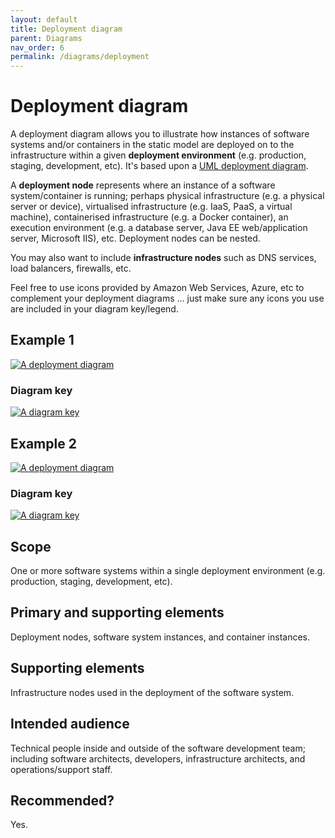 ```yaml
---
layout: default
title: Deployment diagram
parent: Diagrams
nav_order: 6
permalink: /diagrams/deployment
---
```


# Deployment diagram

A deployment diagram allows you to illustrate how instances of software systems and/or containers in the static model
are deployed on to the infrastructure within a given __deployment environment__
(e.g. production, staging, development, etc).
It's based upon a [UML deployment diagram](https://en.wikipedia.org/wiki/Deployment_diagram).

A __deployment node__ represents where an instance of a software system/container is running;
perhaps physical infrastructure (e.g. a physical server or device), virtualised infrastructure
(e.g. IaaS, PaaS, a virtual machine), containerised infrastructure (e.g. a Docker container),
an execution environment (e.g. a database server, Java EE web/application server, Microsoft IIS), etc.
Deployment nodes can be nested.

You may also want to include __infrastructure nodes__ such as DNS services, load balancers, firewalls, etc.

Feel free to use icons provided by Amazon Web Services, Azure, etc to complement your deployment diagrams ...
just make sure any icons you use are included in your diagram key/legend.

## Example 1

[![A deployment diagram](https://static.structurizr.com/workspace/36141/diagrams/LiveDeployment.png)](https://static.structurizr.com/workspace/36141/diagrams/LiveDeployment.png)

### Diagram key

[![A diagram key](https://static.structurizr.com/workspace/36141/diagrams/LiveDeployment-key.png)](https://static.structurizr.com/workspace/36141/diagrams/LiveDeployment-key.png)

## Example 2

[![A deployment diagram](https://static.structurizr.com/workspace/54915/diagrams/AmazonWebServicesDeployment.png)](https://static.structurizr.com/workspace/54915/diagrams/AmazonWebServicesDeployment.png)

### Diagram key

[![A diagram key](https://static.structurizr.com/workspace/54915/diagrams/AmazonWebServicesDeployment-key.png)](https://static.structurizr.com/workspace/54915/diagrams/AmazonWebServicesDeployment-key.png)

## Scope

One or more software systems within a single deployment environment (e.g. production, staging, development, etc).

## Primary and supporting elements

Deployment nodes, software system instances, and container instances.

## Supporting elements

Infrastructure nodes used in the deployment of the software system.

## Intended audience

Technical people inside and outside of the software development team; including software architects, developers,
infrastructure architects, and operations/support staff.

## Recommended?

Yes.

<script type="application/javascript" src="https://code.jquery.com/jquery-3.7.1.slim.min.js"></script>
<script type="application/javascript" src="/assets/c4model.js"></script>